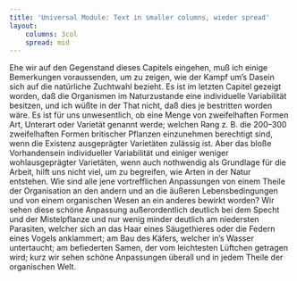 ```yaml
---
title: 'Universal Module: Text in smaller columns, wieder spread'
layout:
    columns: 3col
    spread: mid
---
```


Ehe wir auf den Gegenstand dieses Capitels eingehen, muß ich einige Bemerkungen voraussenden, um zu zeigen, wie der Kampf um’s Dasein sich auf die natürliche Zuchtwahl bezieht. Es ist im letzten Capitel gezeigt worden, daß die Organismen im Naturzustande eine individuelle Variabilität besitzen, und ich wüßte in der That nicht, daß dies je bestritten worden wäre. Es ist für uns unwesentlich, ob eine Menge von zweifelhaften Formen Art, Unterart oder Varietät genannt werde; welchen Rang z. B. die 200–300 zweifelhaften Formen britischer Pflanzen einzunehmen berechtigt sind, wenn die Existenz ausgeprägter Varietäten zulässig ist. Aber das bloße Vorhandensein individueller Variabilität und einiger weniger wohlausgeprägter Varietäten, wenn auch nothwendig als Grundlage für die Arbeit, hilft uns nicht viel, um zu begreifen, wie Arten in der Natur entstehen. Wie sind alle jene vortrefflichen Anpassungen von einem Theile der Organisation an den andern und an die äußeren Lebensbedingungen und von einem organischen Wesen an ein anderes bewirkt worden? Wir sehen diese schöne Anpassung außerordentlich deutlich bei dem Specht und der Mistelpflanze und nur wenig minder deutlich am niedersten Parasiten, welcher sich an das Haar eines Säugethieres oder die Federn eines Vogels anklammert; am Bau des Käfers, welcher in’s Wasser untertaucht; am befiederten Samen, der vom leichtesten Lüftchen getragen wird; kurz wir sehen schöne Anpassungen überall und in jedem Theile der organischen Welt. 
